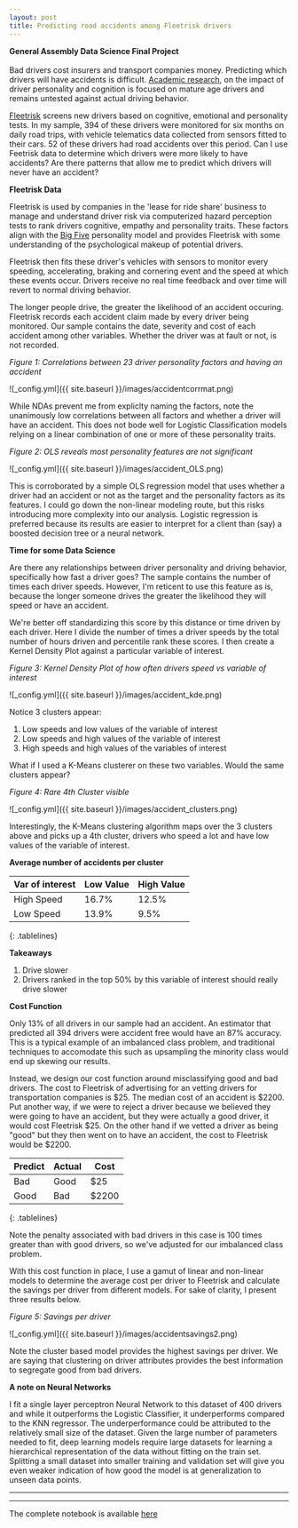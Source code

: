 ```yaml
---
layout: post
title: Predicting road accidents among Fleetrisk drivers
---
```


**General Assembly Data Science Final Project**  <br />  <br />  Bad drivers cost insurers and transport companies money. Predicting which drivers will have accidents is difficult. [Academic research](https://eprints.qut.edu.au/47282/2/47282.pdf), on the impact of driver personality and cognition is focused on mature age drivers and remains untested against actual driving behavior. 

[Fleetrisk](www.fleetrisk.com) screens new drivers based on cognitive, emotional and personality tests. In my sample, 394 of these drivers were monitored for six months on daily road trips, with vehicle telematics data collected from sensors fitted to their cars. 52 of these drivers had road accidents over this period. Can I use Feetrisk data to determine which drivers were more likely to have accidents? Are there patterns that allow me to predict which drivers will never have an accident?

**Fleetrisk Data**

Fleetrisk is used by companies in the 'lease for ride share' business to manage and understand driver risk via computerized hazard perception tests to rank drivers cognitive, empathy and personality traits. These factors align with the [Big Five](https://en.wikipedia.org/wiki/Big_Five_personality_traits) personality model and provides Fleetrisk with some understanding of the psychological makeup of potential drivers. 

Fleetrisk then fits these driver's vehicles with sensors to monitor every speeding, accelerating, braking and cornering event and the speed at which these events occur. Drivers receive no real time feedback and over time will revert to normal driving behavior.

The longer people drive, the greater the likelihood of an accident occuring. Fleetrisk records each accident claim made by every driver being monitored. Our sample contains the date, severity and cost of each accident among other variables. Whether the driver was at fault or not, is not recorded.

*Figure 1: Correlations between 23 driver personality factors and having an accident*

![_config.yml]({{ site.baseurl }}/images/accidentcorrmat.png)

While NDAs prevent me from expliclty naming the factors, note the unanimously low correlations between all factors and whether a driver will have an accident. This does not bode well for Logistic Classification models relying on a linear combination of one or more of these personality traits. 

*Figure 2: OLS reveals most personality features are not significant*

![_config.yml]({{ site.baseurl }}/images/accident_OLS.png)

This is corroborated by a simple OLS regression model that uses whether a driver had an accident or not as the target and the personality factors as its features. I could go down the non-linear modeling route, but this risks introducing more complexity into our analysis. Logistic regression is preferred because its results are easier to interpret for a client than (say) a boosted decision tree or a neural network.

**Time for some Data Science**

Are there any relationships between driver personality and driving behavior, specifically how fast a driver goes? The sample contains the number of times each driver speeds. However, I'm reticent to use this feature as is, because the longer someone drives the greater the likelihood they will speed or have an accident.

We're better off standardizing this score by this distance or time driven by each driver. Here I divide the number of times a driver speeds by the total number of hours driven and percentile rank these scores. I then create a Kernel Density Plot against a particular variable of interest.

*Figure 3: Kernel Density Plot of how often drivers speed vs variable of interest*

![_config.yml]({{ site.baseurl }}/images/accident_kde.png)

Notice 3 clusters appear:
1. Low speeds and low values of the variable of interest
2. Low speeds and high values of the variable of interest
3. High speeds and high values of the variables of interest

What if I used a K-Means clusterer on these two variables. Would the same clusters appear?

*Figure 4: Rare 4th Cluster visible*

![_config.yml]({{ site.baseurl }}/images/accident_clusters.png)

Interestingly, the K-Means clustering algorithm maps over the 3 clusters above and picks up a 4th cluster, drivers who speed a lot and have low values of the variable of interest.

**Average number of accidents per cluster**

<style>
.tablelines table, .tablelines td, .tablelines th {
        border: 1px solid black;
        }
</style>

Var of interest | Low Value  | High Value
--------------- | ---------- | ----------
High Speed      |  16.7%     | 12.5%
Low Speed       |  13.9%     | 9.5%
{: .tablelines}

**Takeaways**

1. Drive slower
2. Drivers ranked in the top 50% by this variable of interest should really drive slower

**Cost Function**

Only 13% of all drivers in our sample had an accident. An estimator that predicted all 394 drivers were accident free would have an 87% accuracy. This is a typical example of an imbalanced class problem, and traditional techniques to accomodate this such as upsampling the minority class would end up skewing our results.

Instead, we design our cost function around misclassifying good and bad drivers. The cost to Fleetrisk of advertising for an vetting drivers for transportation companies is $25. The median cost of an accident is $2200. Put another way, if we were to reject a driver because we believed they were going to have an accident, but they were actually a good driver, it would cost Fleetrisk $25. On the other hand if we vetted a driver as being "good" but they then went on to have an accident, the cost to Fleetrisk would be $2200. 

<style>
.tablelines table, .tablelines td, .tablelines th {
        border: 1px solid black;
        }
</style>

Predict   | Actual   | Cost
--------- | -------- | ------
Bad       |  Good    | $25
Good      |  Bad     | $2200
{: .tablelines}

Note the penalty associated with bad drivers in this case is 100 times greater than with good drivers, so we've adjusted for our imbalanced class problem.

With this cost function in place, I use a gamut of linear and non-linear models to determine the average cost per driver to Fleetrisk and calculate the savings per driver from different models. For sake of clarity, I present three results below.


*Figure 5: Savings per driver*

![_config.yml]({{ site.baseurl }}/images/accidentsavings2.png)

Note the cluster based model provides the highest savings per driver. We are saying that clustering on driver attributes provides the best information to segregate good from bad drivers.

**A note on Neural Networks**

I fit a single layer perceptron Neural Network to this dataset of 400 drivers and while it outperforms the Logistic Classifier, it underperforms compared to the KNN regressor.  The underperformance could be attributed to the relatively small size of the dataset. Given the large number of parameters needed to fit, deep learning models require large datasets for learning a hierarchical representation of the data without fitting on the train set. Splitting a small dataset into smaller training and validation set will give you even weaker indication of how good the model is at generalization to unseen data points.

----
****

The complete notebook is available [here](https://github.com/factorwonk/Portfolio/blob/master/Workflow.ipynb)

